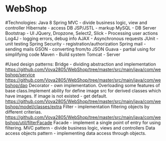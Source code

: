 # WebShop

#Technologies: Java 8
  Spring MVC - divide business logic, view and controller
  Hibernate - access DB
  JSP/JSTL - markup
  MySQL - DB Server
  Bootstrap - UI
  JQuery, Dropzone, Select2, Slick - Processing user actions
  Log4J - logging errors, debug info
  AJAX - Asynchronous requests 
  JUnit - unit testing
  Spring Security - registration/authorization
  Spring mail - sending mails
  GSON - converting from/to JSON
  Guava - partial using for simplifying code 
  Maven - Build system
  Tomcat - Server
  
#Used design patterns:
  Bridge - dividing abstraction and implementation
    https://github.com/Vova2805/WebShop/tree/master/src/main/java/com/webshop/service
    https://github.com/Vova2805/WebShop/tree/master/src/main/java/com/webshop/dao
  Decorator - own implementation. Overloading some features of base class.Implement ability for define image src for derived classes which have images. If image is not existed - get default.
    https://github.com/Vova2805/WebShop/tree/master/src/main/java/com/webshop/model/classes/extra
  Filter - implementation filtering objects by different criterias. 
    https://github.com/Vova2805/WebShop/tree/master/src/main/java/com/webshop/util/filterFacade
  Facade - implement a single point of entry for using filtering.
  MVC pattern - divide business logic, views and controllers
  Data access objects pattern - implementing data access through objects. 
